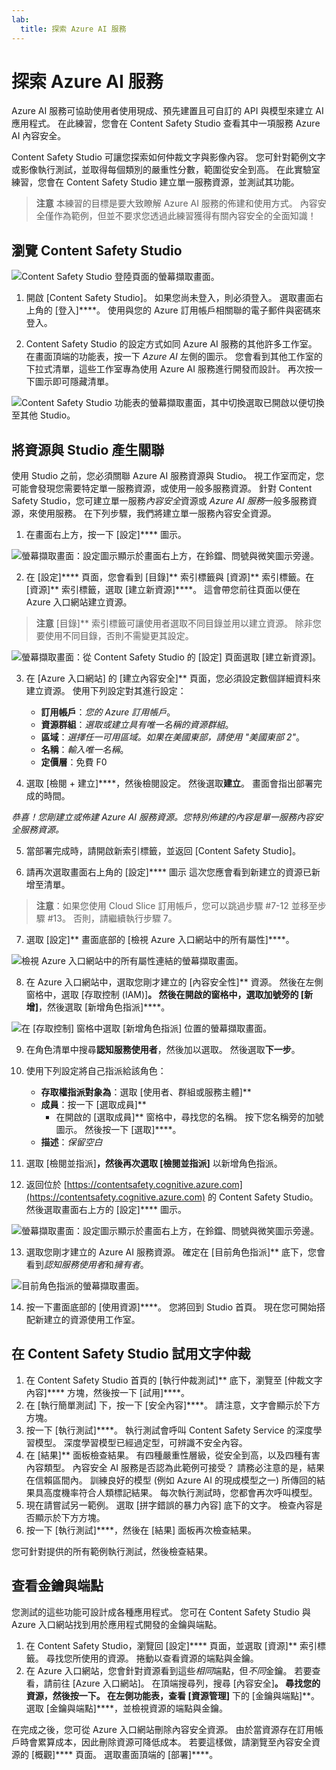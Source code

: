 ```yaml
---
lab:
  title: 探索 Azure AI 服務
---
```


# 探索 Azure AI 服務

Azure AI 服務可協助使用者使用現成、預先建置且可自訂的 API 與模型來建立 AI 應用程式。 在此練習，您會在 Content Safety Studio 查看其中一項服務 Azure AI 內容安全。

Content Safety Studio 可讓您探索如何仲裁文字與影像內容。 您可針對範例文字或影像執行測試，並取得每個類別的嚴重性分數，範圍從安全到高。 在此實驗室練習，您會在 Content Safety Studio 建立單一服務資源，並測試其功能。 

> **注意** 本練習的目標是要大致瞭解 Azure AI 服務的佈建和使用方式。 內容安全僅作為範例，但並不要求您透過此練習獲得有關內容安全的全面知識！

## 瀏覽 Content Safety Studio 

![Content Safety Studio 登陸頁面的螢幕擷取畫面。](./media/content-safety/content-safety-getting-started.png)

1. 開啟 [Content Safety Studio][](https://contentsafety.cognitive.azure.com?azure-portal=true)。 如果您尚未登入，則必須登入。 選取畫面右上角的 [登入]****。 使用與您的 Azure 訂用帳戶相關聯的電子郵件與密碼來登入。 

1. Content Safety Studio 的設定方式如同 Azure AI 服務的其他許多工作室。 在畫面頂端的功能表，按一下 *Azure AI* 左側的圖示。 您會看到其他工作室的下拉式清單，這些工作室專為使用 Azure AI 服務進行開發而設計。 再次按一下圖示即可隱藏清單。

![Content Safety Studio 功能表的螢幕擷取畫面，其中切換選取已開啟以便切換至其他 Studio。](./media/content-safety/studio-toggle-icon.png)  

## 將資源與 Studio 產生關聯 

使用 Studio 之前，您必須關聯 Azure AI 服務資源與 Studio。 視工作室而定，您可能會發現您需要特定單一服務資源，或使用一般多服務資源。 針對 Content Safety Studio，您可建立單一服務*內容安全*資源或 *Azure AI 服務*一般多服務資源，來使用服務。 在下列步驟，我們將建立單一服務內容安全資源。 

1. 在畫面右上方，按一下 [設定]**** 圖示。 

![螢幕擷取畫面：設定圖示顯示於畫面右上方，在鈴鐺、問號與微笑圖示旁邊。](./media/content-safety/settings-toggle.png)

2. 在 [設定]**** 頁面，您會看到 [目錄]** 索引標籤與 [資源]** 索引標籤。在 [資源]** 索引標籤，選取 [建立新資源]****。 這會帶您前往頁面以便在 Azure 入口網站建立資源。

> **注意** [目錄]** 索引標籤可讓使用者選取不同目錄並用以建立資源。 除非您要使用不同目錄，否則不需變更其設定。 

![螢幕擷取畫面：從 Content Safety Studio 的 [設定] 頁面選取 [建立新資源]。](./media/content-safety/create-new-resource-from-studio.png)

3. 在 [Azure 入口網站][](https://portal.azure.com?azure-portal=true) 的 [建立內容安全]** 頁面，您必須設定數個詳細資料來建立資源。 使用下列設定對其進行設定：
    - **訂用帳戶**：*您的 Azure 訂用帳戶*。
    - **資源群組**：*選取或建立具有唯一名稱的資源群組*。
    - **區域**：*選擇任一可用區域。如果在美國東部，請使用 "美國東部 2"*。
    - **名稱**：*輸入唯一名稱*。
    - **定價層**：免費 F0

4. 選取 [檢閱 + 建立]****，然後檢閱設定。 然後選取**建立**。 畫面會指出部署完成的時間。 

*恭喜！您剛建立或佈建 Azure AI 服務資源。您特別佈建的內容是單一服務內容安全服務資源。*

5. 當部署完成時，請開啟新索引標籤，並返回 [Content Safety Studio][](https://contentsafety.cognitive.azure.com?azure-portal=true)。 

6. 請再次選取畫面右上角的 [設定]**** 圖示 這次您應會看到新建立的資源已新增至清單。  

>**注意**：如果您使用 Cloud Slice 訂用帳戶，您可以跳過步驟 #7-12 並移至步驟 #13。 否則，請繼續執行步驟 7。

7. 選取 [設定]** 畫面底部的 [檢視 Azure 入口網站中的所有屬性]****。 

![檢視 Azure 入口網站中的所有屬性連結的螢幕擷取畫面。](./media/content-safety/view-all-properties.png)

8. 在 Azure 入口網站中，選取您剛才建立的 [內容安全性]** 資源。 然後在左側窗格中，選取 [存取控制 (IAM)]****。 然後在開啟的窗格中，選取加號旁的 [新增]****，然後選取 [新增角色指派]****。 

![在 [存取控制] 窗格中選取 [新增角色指派] 位置的螢幕擷取畫面。](./media/content-safety/access-control-step-one.png)

9. 在角色清單中搜尋**認知服務使用者**，然後加以選取。 然後選取**下一步**。 

10. 使用下列設定將自己指派給該角色： 
    - **存取權指派對象為**：選取 [使用者、群組或服務主體]**
    - **成員**：按一下 [選取成員]**
        - 在開啟的 [選取成員]** 窗格中，尋找您的名稱。 按下您名稱旁的加號圖示。 然後按一下 [選取]****。
    - **描述**：*保留空白*

11. 選取 [檢閱並指派]****，然後再次選取 [檢閱並指派]**** 以新增角色指派。    

12. 返回位於 [https://contentsafety.cognitive.azure.com](https://contentsafety.cognitive.azure.com) 的 Content Safety Studio。 然後選取畫面右上方的 [設定]**** 圖示。 

![螢幕擷取畫面：設定圖示顯示於畫面右上方，在鈴鐺、問號與微笑圖示旁邊。](./media/content-safety/settings-toggle.png)
 
13. 選取您剛才建立的 Azure AI 服務資源。 確定在 [目前角色指派]** 底下，您會看到*認知服務使用者*和*擁有者*。

![目前角色指派的螢幕擷取畫面。](./media/content-safety/access-control-check-step.png)

14. 按一下畫面底部的 [使用資源]****。 您將回到 Studio 首頁。 現在您可開始搭配新建立的資源使用工作室。

## 在 Content Safety Studio 試用文字仲裁

1. 在 Content Safety Studio 首頁的 [執行仲裁測試]** 底下，瀏覽至 [仲裁文字內容]**** 方塊，然後按一下 [試用]****。
1. 在 [執行簡單測試] 下，按一下 [安全內容]****。 請注意，文字會顯示於下方方塊。 
1. 按一下 [執行測試]****。 執行測試會呼叫 Content Safety Service 的深度學習模型。 深度學習模型已經過定型，可辨識不安全內容。
1. 在 [結果]** 面板檢查結果。 有四種嚴重性層級，從安全到高，以及四種有害內容類型。 內容安全 AI 服務是否認為此範例可接受？ 請務必注意的是，結果在信賴區間內。 訓練良好的模型 (例如 Azure AI 的現成模型之一) 所傳回的結果具高度機率符合人類標記結果。 每次執行測試時，您都會再次呼叫模型。 
1. 現在請嘗試另一範例。 選取 [拼字錯誤的暴力內容] 底下的文字。 檢查內容是否顯示於下方方塊。
1. 按一下 [執行測試]****，然後在 [結果] 面板再次檢查結果。 

您可針對提供的所有範例執行測試，然後檢查結果。

## 查看金鑰與端點

您測試的這些功能可設計成各種應用程式。 您可在 Content Safety Studio 與 Azure 入口網站找到用於應用程式開發的金鑰與端點。 

1. 在 Content Safety Studio，瀏覽回 [設定]**** 頁面，並選取 [資源]** 索引標籤。 尋找您所使用的資源。 捲動以查看資源的端點與金鑰。 
1. 在 Azure 入口網站，您會針對資源看到這些*相同*端點，但*不同*金鑰。 若要查看，請前往 [Azure 入口網站][](https://portal.azure.com?auzre-portal=true)。 在頂端搜尋列，搜尋 [內容安全]**。 尋找您的資源，然後按一下。 在左側功能表，查看 [資源管理]** 下的 [金鑰與端點]**。 選取 [金鑰與端點]****，並檢視資源的端點與金鑰。 

在完成之後，您可從 Azure 入口網站刪除內容安全資源。 由於當資源存在訂用帳戶時會累算成本，因此刪除資源可降低成本。 若要這樣做，請瀏覽至內容安全資源的 [概觀]**** 頁面。 選取畫面頂端的 [部署]****。


